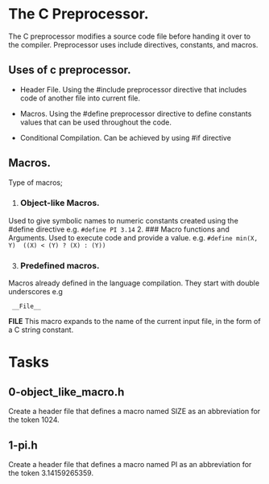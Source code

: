 # The C Preprocessor.
The C preprocessor modifies a source code file before handing it over to the compiler. Preprocessor uses include directives, constants, and macros. 

## Uses of c preprocessor.
- Header File.
Using the #include preprocessor directive that includes code of another file into current file.

- Macros.
Using the #define preprocessor directive to define constants values that can be used throughout the code.

- Conditional Compilation.
Can be achieved by using #if directive


## Macros.
Type of macros; 
1. ### Object-like Macros.
Used to give symbolic names to numeric constants created using the #define directive e.g. 
	```
		#define PI 3.14
	```
2. ### Macro functions and Arguments.
Used to execute code and provide a value. e.g.
	```
		#define min(X, Y)  ((X) < (Y) ? (X) : (Y))
	```

3. ### Predefined macros.
Macros already defined in the language compilation. They start with double underscores e.g
   ```
	__File__
   ```
__FILE__ This macro expands to the name of the current input file, in the form of a C string constant.

# Tasks
## 0-object_like_macro.h
Create a header file that defines a macro named SIZE as an abbreviation for the token 1024.

## 1-pi.h
Create a header file that defines a macro named PI as an abbreviation for the token 3.14159265359.








